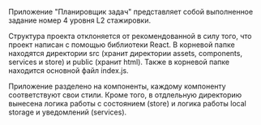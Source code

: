 Приложение "Планировщик задач" представляет собой выполненное задание номер 4 уровня L2 стажировки.

Структура проекта отклоняется от рекомендованной в силу того, что проект написан с помощью библиотеки React. В корневой папке находятся директории src (хранит директории assets, components, services и store) и public (хранит html). Также в корневой папке находится основной файл index.js.

Приложение разделено на компоненты, каждому компоненту соответствуют свои стили. Кроме того, в отдлельную директорию вынесена логика работы с состоянием (store) и логика работы local storage и уведомлений (services).